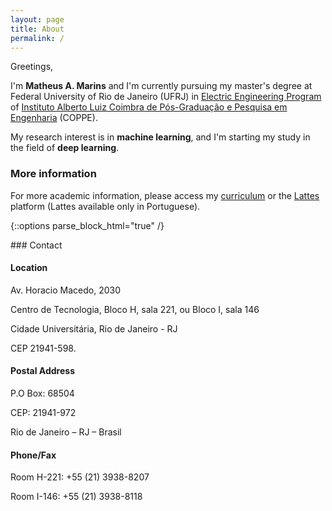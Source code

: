 ```yaml
---
layout: page
title: About
permalink: /
---
```


Greetings,

I'm **Matheus A. Marins** and I'm currently pursuing my master's degree at Federal University of Rio de Janeiro (UFRJ) in [Electric Engineering Program](http://www.pee.ufrj.br) of [Instituto Alberto Luiz Coimbra de Pós-Graduação e Pesquisa em Engenharia](http://coppe.ufrj.br) (COPPE).

My research interest is in **machine learning**, and I'm starting my study in the field of **deep learning**.

### More information

For more academic information, please access my [curriculum](/cv) or the [Lattes](http://lattes.cnpq.br/4476862527285936) platform (Lattes available only in Portuguese).

{::options parse_block_html="true" /}
<div class="contact">
### Contact

#### Location

Av. Horacio Macedo, 2030

Centro de Tecnologia, Bloco H, sala 221, ou Bloco I, sala 146

Cidade Universitária, Rio de Janeiro - RJ

CEP 21941-598.

#### Postal Address
P.O Box: 68504

CEP: 21941-972

Rio de Janeiro – RJ – Brasil

#### Phone/Fax
Room H-221: +55 (21) 3938-8207

Room I-146: +55 (21) 3938-8118

</div>
